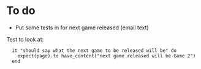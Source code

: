# To do

- Put some tests in for next game released (email text)

Test to look at:

      it "should say what the next game to be released will be" do
        expect(page).to have_content("next game released will be Game 2")
      end
